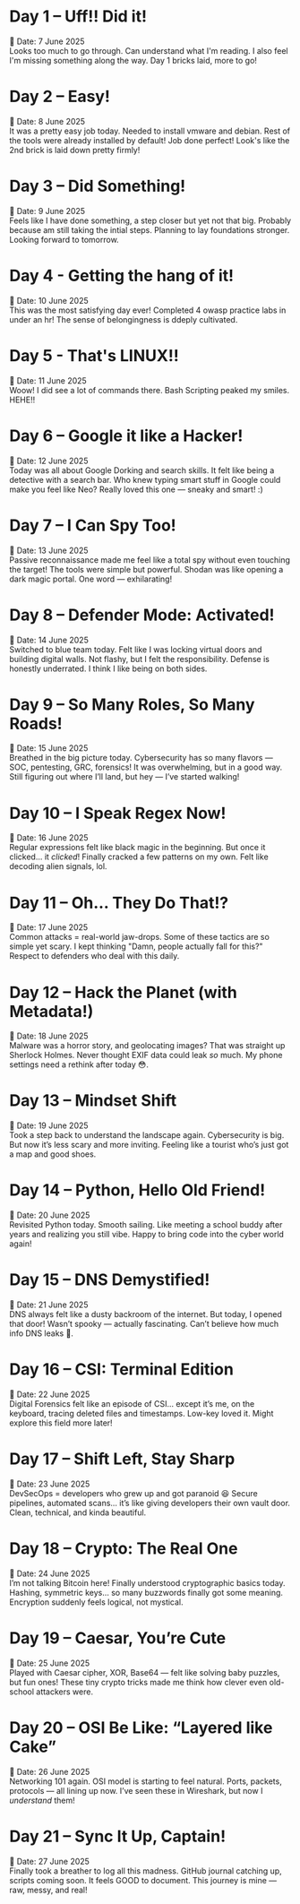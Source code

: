 # Day 1 – Uff!! Did it!
📅 Date: 7 June 2025  
Looks too much to go through. Can understand what I'm reading. I also feel I'm missing something along the way. Day 1 bricks laid, more to go!

 # Day 2 – Easy!
📅 Date: 8 June 2025  
It was a pretty easy job today. Needed to install vmware and debian. Rest of the tools were already installed by default! Job done perfect! Look's like the 2nd brick is laid down pretty firmly!

 # Day 3 – Did Something!
📅 Date: 9 June 2025  
Feels like I have done something, a step closer but yet not that big. Probably because am still taking the intial steps. Planning to lay foundations stronger. Looking forward to tomorrow. 

# Day 4 - Getting the hang of it!
📅 Date: 10 June 2025  
This was the most satisfying day ever! Completed 4 owasp practice labs in under an hr! The sense of belongingness is ddeply cultivated. 

# Day 5 - That's LINUX!!
📅 Date: 11 June 2025  
Woow! I did see a lot of commands there. Bash Scripting peaked my smiles. HEHE!! 

# Day 6 – Google it like a Hacker!
📅 Date: 12 June 2025  
Today was all about Google Dorking and search skills. It felt like being a detective with a search bar. Who knew typing smart stuff in Google could make you feel like Neo? Really loved this one — sneaky and smart! :)

# Day 7 – I Can Spy Too!
📅 Date: 13 June 2025  
Passive reconnaissance made me feel like a total spy without even touching the target! The tools were simple but powerful. Shodan was like opening a dark magic portal. One word — exhilarating!

# Day 8 – Defender Mode: Activated!
📅 Date: 14 June 2025  
Switched to blue team today. Felt like I was locking virtual doors and building digital walls. Not flashy, but I felt the responsibility. Defense is honestly underrated. I think I like being on both sides.

# Day 9 – So Many Roles, So Many Roads!
📅 Date: 15 June 2025  
Breathed in the big picture today. Cybersecurity has so many flavors — SOC, pentesting, GRC, forensics! It was overwhelming, but in a good way. Still figuring out where I’ll land, but hey — I’ve started walking!

# Day 10 – I Speak Regex Now!
📅 Date: 16 June 2025  
Regular expressions felt like black magic in the beginning. But once it clicked... it *clicked*! Finally cracked a few patterns on my own. Felt like decoding alien signals, lol.

# Day 11 – Oh... They Do That!?
📅 Date: 17 June 2025  
Common attacks = real-world jaw-drops. Some of these tactics are so simple yet scary. I kept thinking "Damn, people actually fall for this?" Respect to defenders who deal with this daily.

# Day 12 – Hack the Planet (with Metadata!)
📅 Date: 18 June 2025  
Malware was a horror story, and geolocating images? That was straight up Sherlock Holmes. Never thought EXIF data could leak *so* much. My phone settings need a rethink after today 😳.

# Day 13 – Mindset Shift
📅 Date: 19 June 2025  
Took a step back to understand the landscape again. Cybersecurity is big. But now it’s less scary and more inviting. Feeling like a tourist who’s just got a map and good shoes.

# Day 14 – Python, Hello Old Friend!
📅 Date: 20 June 2025  
Revisited Python today. Smooth sailing. Like meeting a school buddy after years and realizing you still vibe. Happy to bring code into the cyber world again!

# Day 15 – DNS Demystified!
📅 Date: 21 June 2025  
DNS always felt like a dusty backroom of the internet. But today, I opened that door! Wasn’t spooky — actually fascinating. Can’t believe how much info DNS leaks 👀.

# Day 16 – CSI: Terminal Edition
📅 Date: 22 June 2025  
Digital Forensics felt like an episode of CSI... except it’s me, on the keyboard, tracing deleted files and timestamps. Low-key loved it. Might explore this field more later!

# Day 17 – Shift Left, Stay Sharp
📅 Date: 23 June 2025  
DevSecOps = developers who grew up and got paranoid 😆 Secure pipelines, automated scans... it’s like giving developers their own vault door. Clean, technical, and kinda beautiful.

# Day 18 – Crypto: The Real One
📅 Date: 24 June 2025  
I’m not talking Bitcoin here! Finally understood cryptographic basics today. Hashing, symmetric keys... so many buzzwords finally got some meaning. Encryption suddenly feels logical, not mystical.

# Day 19 – Caesar, You’re Cute
📅 Date: 25 June 2025  
Played with Caesar cipher, XOR, Base64 — felt like solving baby puzzles, but fun ones! These tiny crypto tricks made me think how clever even old-school attackers were.

# Day 20 – OSI Be Like: “Layered like Cake”
📅 Date: 26 June 2025  
Networking 101 again. OSI model is starting to feel natural. Ports, packets, protocols — all lining up now. I’ve seen these in Wireshark, but now I *understand* them!

# Day 21 – Sync It Up, Captain!
📅 Date: 27 June 2025  
Finally took a breather to log all this madness. GitHub journal catching up, scripts coming soon. It feels GOOD to document. This journey is mine — raw, messy, and real!



